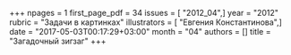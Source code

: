 +++
npages = 1
first_page_pdf = 34
issues = [ "2012_04",]
year = "2012"
rubric = "Задачи в картинках"
illustrators = [ "Евгения Константинова",]
date = "2017-05-03T00:17:29+03:00"
month = "04"
authors = []
title = "Загадочный зигзаг"
+++
